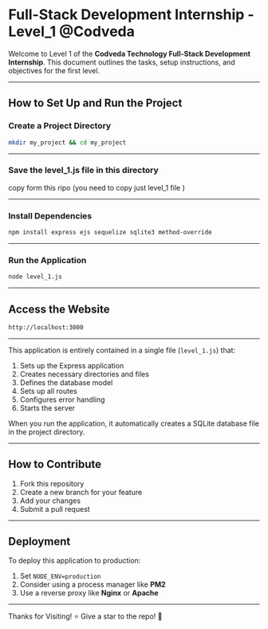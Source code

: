 # Full-Stack Development Internship - Level_1 @Codveda

Welcome to Level 1 of the **Codveda Technology Full-Stack Development Internship**. This document outlines the tasks, setup instructions, and objectives for the first level.

---

## How to Set Up and Run the Project

### Create a Project Directory
```sh
mkdir my_project && cd my_project
```
---
### Save the level_1.js file in this directory
copy form this ripo (you need to copy just level_1 file )

---
### Install Dependencies
```sh
npm install express ejs sequelize sqlite3 method-override
```
---
### Run the Application
```sh
node level_1.js
```
---
## Access the Website
```sh
http://localhost:3000
```
---

This application is entirely contained in a single file (`level_1.js`) that:

1. Sets up the Express application
2. Creates necessary directories and files
3. Defines the database model
4. Sets up all routes
5. Configures error handling
6. Starts the server

When you run the application, it automatically creates a SQLite database file in the project directory.

---

## How to Contribute

1. Fork this repository
2. Create a new branch for your feature
3. Add your changes
4. Submit a pull request

---

## Deployment

To deploy this application to production:

1. Set `NODE_ENV=production`
2. Consider using a process manager like **PM2**
3. Use a reverse proxy like **Nginx** or **Apache**

---

Thanks for Visiting! ⭐ Give a star to the repo! 🚀

